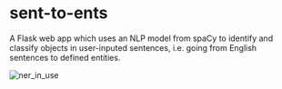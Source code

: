 # sent-to-ents
A Flask web app which uses an NLP model from spaCy to identify and classify objects in user-inputed sentences, i.e. going from English sentences to defined entities.

![ner_in_use](https://user-images.githubusercontent.com/28612400/132269773-3b81a3d5-2e1e-436f-85d7-4a3b409fbbbe.gif)
